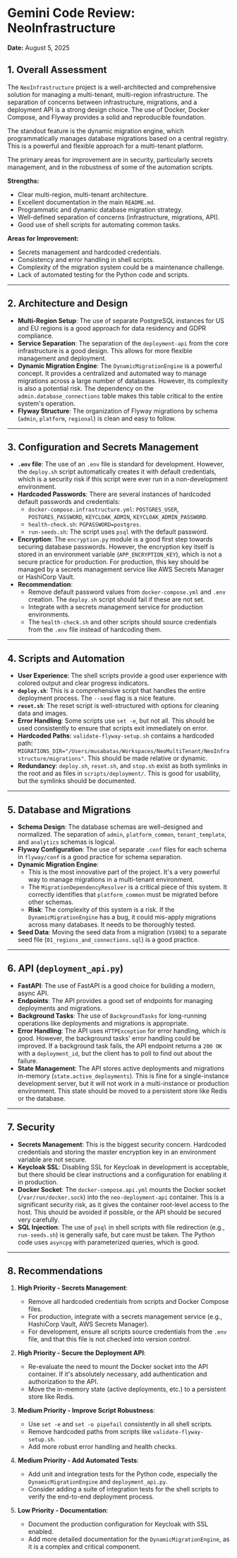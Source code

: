 # Gemini Code Review: NeoInfrastructure

**Date:** August 5, 2025

## 1. Overall Assessment

The `NeoInfrastructure` project is a well-architected and comprehensive solution for managing a multi-tenant, multi-region infrastructure. The separation of concerns between infrastructure, migrations, and a deployment API is a strong design choice. The use of Docker, Docker Compose, and Flyway provides a solid and reproducible foundation.

The standout feature is the dynamic migration engine, which programmatically manages database migrations based on a central registry. This is a powerful and flexible approach for a multi-tenant platform.

The primary areas for improvement are in security, particularly secrets management, and in the robustness of some of the automation scripts.

**Strengths:**

*   Clear multi-region, multi-tenant architecture.
*   Excellent documentation in the main `README.md`.
*   Programmatic and dynamic database migration strategy.
*   Well-defined separation of concerns (infrastructure, migrations, API).
*   Good use of shell scripts for automating common tasks.

**Areas for Improvement:**

*   Secrets management and hardcoded credentials.
*   Consistency and error handling in shell scripts.
*   Complexity of the migration system could be a maintenance challenge.
*   Lack of automated testing for the Python code and scripts.

---

## 2. Architecture and Design

*   **Multi-Region Setup**: The use of separate PostgreSQL instances for US and EU regions is a good approach for data residency and GDPR compliance.
*   **Service Separation**: The separation of the `deployment-api` from the core infrastructure is a good design. This allows for more flexible management and deployment.
*   **Dynamic Migration Engine**: The `DynamicMigrationEngine` is a powerful concept. It provides a centralized and automated way to manage migrations across a large number of databases. However, its complexity is also a potential risk. The dependency on the `admin.database_connections` table makes this table critical to the entire system's operation.
*   **Flyway Structure**: The organization of Flyway migrations by schema (`admin`, `platform`, `regional`) is clean and easy to follow.

---

## 3. Configuration and Secrets Management

*   **`.env` file**: The use of an `.env` file is standard for development. However, the `deploy.sh` script automatically creates it with default credentials, which is a security risk if this script were ever run in a non-development environment.
*   **Hardcoded Passwords**: There are several instances of hardcoded default passwords and credentials:
    *   `docker-compose.infrastructure.yml`: `POSTGRES_USER`, `POSTGRES_PASSWORD`, `KEYCLOAK_ADMIN`, `KEYCLOAK_ADMIN_PASSWORD`.
    *   `health-check.sh`: `PGPASSWORD=postgres`.
    *   `run-seeds.sh`: The script uses `psql` with the default password.
*   **Encryption**: The `encryption.py` module is a good first step towards securing database passwords. However, the encryption key itself is stored in an environment variable (`APP_ENCRYPTION_KEY`), which is not a secure practice for production. For production, this key should be managed by a secrets management service like AWS Secrets Manager or HashiCorp Vault.
*   **Recommendation**:
    *   Remove default password values from `docker-compose.yml` and `.env` creation. The `deploy.sh` script should fail if these are not set.
    *   Integrate with a secrets management service for production environments.
    *   The `health-check.sh` and other scripts should source credentials from the `.env` file instead of hardcoding them.

---

## 4. Scripts and Automation

*   **User Experience**: The shell scripts provide a good user experience with colored output and clear progress indicators.
*   **`deploy.sh`**: This is a comprehensive script that handles the entire deployment process. The `--seed` flag is a nice feature.
*   **`reset.sh`**: The reset script is well-structured with options for cleaning data and images.
*   **Error Handling**: Some scripts use `set -e`, but not all. This should be used consistently to ensure that scripts exit immediately on error.
*   **Hardcoded Paths**: `validate-flyway-setup.sh` contains a hardcoded path: `MIGRATIONS_DIR="/Users/musabatas/Workspaces/NeoMultiTenant/NeoInfrastructure/migrations"`. This should be made relative or dynamic.
*   **Redundancy**: `deploy.sh`, `reset.sh`, and `stop.sh` exist as both symlinks in the root and as files in `scripts/deployment/`. This is good for usability, but the symlinks should be documented.

---

## 5. Database and Migrations

*   **Schema Design**: The database schemas are well-designed and normalized. The separation of `admin`, `platform_common`, `tenant_template`, and `analytics` schemas is logical.
*   **Flyway Configuration**: The use of separate `.conf` files for each schema in `flyway/conf` is a good practice for schema separation.
*   **Dynamic Migration Engine**:
    *   This is the most innovative part of the project. It's a very powerful way to manage migrations in a multi-tenant environment.
    *   The `MigrationDependencyResolver` is a critical piece of this system. It correctly identifies that `platform_common` must be migrated before other schemas.
    *   **Risk**: The complexity of this system is a risk. If the `DynamicMigrationEngine` has a bug, it could mis-apply migrations across many databases. It needs to be thoroughly tested.
*   **Seed Data**: Moving the seed data from a migration (`V1008`) to a separate seed file (`01_regions_and_connections.sql`) is a good practice.

---

## 6. API (`deployment_api.py`)

*   **FastAPI**: The use of FastAPI is a good choice for building a modern, async API.
*   **Endpoints**: The API provides a good set of endpoints for managing deployments and migrations.
*   **Background Tasks**: The use of `BackgroundTasks` for long-running operations like deployments and migrations is appropriate.
*   **Error Handling**: The API uses `HTTPException` for error handling, which is good. However, the background tasks' error handling could be improved. If a background task fails, the API endpoint returns a `200 OK` with a `deployment_id`, but the client has to poll to find out about the failure.
*   **State Management**: The API stores active deployments and migrations in-memory (`state.active_deployments`). This is fine for a single-instance development server, but it will not work in a multi-instance or production environment. This state should be moved to a persistent store like Redis or the database.

---

## 7. Security

*   **Secrets Management**: This is the biggest security concern. Hardcoded credentials and storing the master encryption key in an environment variable are not secure.
*   **Keycloak SSL**: Disabling SSL for Keycloak in development is acceptable, but there should be clear instructions and a configuration for enabling it in production.
*   **Docker Socket**: The `docker-compose.api.yml` mounts the Docker socket (`/var/run/docker.sock`) into the `neo-deployment-api` container. This is a significant security risk, as it gives the container root-level access to the host. This should be avoided if possible, or the API should be secured very carefully.
*   **SQL Injection**: The use of `psql` in shell scripts with file redirection (e.g., `run-seeds.sh`) is generally safe, but care must be taken. The Python code uses `asyncpg` with parameterized queries, which is good.

---

## 8. Recommendations

1.  **High Priority - Secrets Management**:
    *   Remove all hardcoded credentials from scripts and Docker Compose files.
    *   For production, integrate with a secrets management service (e.g., HashiCorp Vault, AWS Secrets Manager).
    *   For development, ensure all scripts source credentials from the `.env` file, and that this file is not checked into version control.

2.  **High Priority - Secure the Deployment API**:
    *   Re-evaluate the need to mount the Docker socket into the API container. If it's absolutely necessary, add authentication and authorization to the API.
    *   Move the in-memory state (active deployments, etc.) to a persistent store like Redis.

3.  **Medium Priority - Improve Script Robustness**:
    *   Use `set -e` and `set -o pipefail` consistently in all shell scripts.
    *   Remove hardcoded paths from scripts like `validate-flyway-setup.sh`.
    *   Add more robust error handling and health checks.

4.  **Medium Priority - Add Automated Tests**:
    *   Add unit and integration tests for the Python code, especially the `DynamicMigrationEngine` and `deployment_api.py`.
    *   Consider adding a suite of integration tests for the shell scripts to verify the end-to-end deployment process.

5.  **Low Priority - Documentation**:
    *   Document the production configuration for Keycloak with SSL enabled.
    *   Add more detailed documentation for the `DynamicMigrationEngine`, as it is a complex and critical component.
